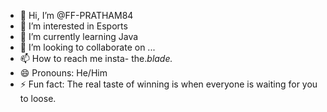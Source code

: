 - 👋 Hi, I’m @FF-PRATHAM84
- 👀 I’m interested in Esports
- 🌱 I’m currently learning Java
- 💞️ I’m looking to collaborate on ...
- 📫 How to reach me insta- the._blade._
- 😄 Pronouns: He/Him
- ⚡ Fun fact: The real taste of winning is when everyone is waiting for you to loose. 

<!---
FF-PRATHAM84/FF-PRATHAM84 is a ✨ special ✨ repository because its `README.md` (this file) appears on your GitHub profile.
You can click the Preview link to take a look at your changes.
--->
